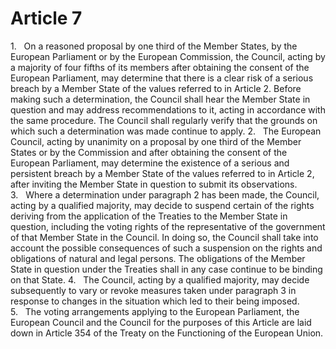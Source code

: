 # Article 7
1.   On a reasoned proposal by one third of the Member States, by the European Parliament or by the European Commission, the Council, acting by a majority of four fifths of its members after obtaining the consent of the European Parliament, may determine that there is a clear risk of a serious breach by a Member State of the values referred to in Article 2. Before making such a determination, the Council shall hear the Member State in question and may address recommendations to it, acting in accordance with the same procedure. The Council shall regularly verify that the grounds on which such a determination was made continue to apply. 2.   The European Council, acting by unanimity on a proposal by one third of the Member States or by the Commission and after obtaining the consent of the European Parliament, may determine the existence of a serious and persistent breach by a Member State of the values referred to in Article 2, after inviting the Member State in question to submit its observations. 3.   Where a determination under paragraph 2 has been made, the Council, acting by a qualified majority, may decide to suspend certain of the rights deriving from the application of the Treaties to the Member State in question, including the voting rights of the representative of the government of that Member State in the Council. In doing so, the Council shall take into account the possible consequences of such a suspension on the rights and obligations of natural and legal persons. The obligations of the Member State in question under the Treaties shall in any case continue to be binding on that State. 4.   The Council, acting by a qualified majority, may decide subsequently to vary or revoke measures taken under paragraph 3 in response to changes in the situation which led to their being imposed. 5.   The voting arrangements applying to the European Parliament, the European Council and the Council for the purposes of this Article are laid down in Article 354 of the Treaty on the Functioning of the European Union.